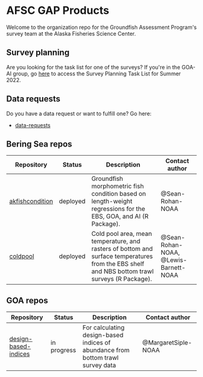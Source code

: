 # AFSC GAP Products
Welcome to the organization repo for the Groundfish Assessment Program's survey team at the Alaska Fisheries Science Center. 

## Survey planning
Are you looking for the task list for one of the surveys? If you're in the GOA-AI group, go [here](https://github.com/orgs/afsc-gap-products/projects/3) to access the Survey Planning Task List for Summer 2022.

## Data requests
Do you have a data request or want to fulfill one? Go here:

* [data-requests](https://github.com/afsc-gap-products/data-requests)

## Bering Sea repos
| Repository        | Status           | Description | Contact author  |
| ------------- |-------------| -----|-----|
| [akfishcondition](https://github.com/afsc-gap-products/akfishcondition) | deployed | Groundfish morphometric fish condition based on length-weight regressions for the EBS, GOA, and AI (R Package). | @Sean-Rohan-NOAA |
| [coldpool](https://github.com/afsc-gap-products/coldpool)      | deployed | Cold pool area, mean temperature, and rasters of bottom and surface temperatures from the EBS shelf and NBS bottom trawl surveys (R Package).  | @Sean-Rohan-NOAA, @Lewis-Barnett-NOAA |


## GOA repos
| Repository        | Status           | Description | Contact author  |
| ------------- |-------------| -----|-----|
| [design-based-indices](https://github.com/afsc-gap-products/design-based-indices)      | in progress | For calculating design-based indices of abundance from bottom trawl survey data   | @MargaretSiple-NOAA |
